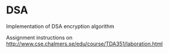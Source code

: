 DSA
===

Implementation of DSA encryption algorithm

Assignment instructions on http://www.cse.chalmers.se/edu/course/TDA351/laboration.html
